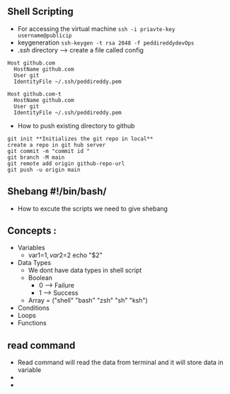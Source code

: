 ## Shell Scripting

- For accessing the virtual machine ```ssh -i priavte-key username@publicip```
- keygeneration ```ssh-keygen -t rsa 2048 -f peddireddydevOps```
- *.ssh* directory --> create a file called config

```
Host github.com
  HostName github.com
  User git
  IdentityFile ~/.ssh/peddireddy.pem

Host github.com-t
  HostName github.com
  User git
  IdentityFile ~/.ssh/peddireddy.pem
```
- How to push existing directory to github


```
git init **Initializes the git repo in local**
create a repo in git hub server
git commit -m "commit id "
git branch -M main
git remote add origin github-repo-url
git push -u origin main

```

## Shebang #!/bin/bash/
- How to excute the scripts we need to give shebang

## Concepts :
- Variables
  - var1=$1, var2=$2 echo "$2"
- Data Types
  - We dont have data types in shell script 
  - Boolean 
    - 0 --> Failure
    - 1 --> Success
  - Array = ("shell" "bash" "zsh" "sh" "ksh")
- Conditions
- Loops
- Functions

## read command 
- Read command will read the data from terminal and it will store data in variable
- 
- 